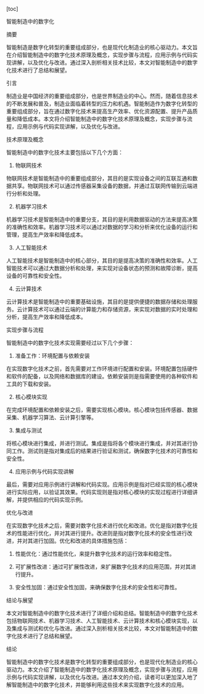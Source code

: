 
[toc]                    
                
                
智能制造中的数字化

摘要

智能制造是数字化转型的重要组成部分，也是现代化制造业的核心驱动力。本文旨在介绍智能制造中的数字化技术原理及概念，实现步骤与流程，应用示例与代码实现讲解，以及优化与改进。通过深入剖析相关技术比较，本文对智能制造中的数字化技术进行了总结和展望。

引言

制造业是中国经济的重要组成部分，也是世界制造业的中心。然而，随着信息技术的不断发展和普及，制造业面临着转型的压力和机遇。智能制造作为数字化转型的重要组成部分，旨在通过数字化技术来提高生产效率、优化资源配置、提升产品质量和降低成本。本文将介绍智能制造中的数字化技术原理及概念，实现步骤与流程，应用示例与代码实现讲解，以及优化与改进。

技术原理及概念

智能制造中的数字化技术主要包括以下几个方面：

1. 物联网技术

物联网技术是智能制造中的重要组成部分，其目的是实现设备之间的互联互通和数据共享。物联网技术可以通过传感器采集设备的数据，并通过互联网传输到云端进行分析和处理。

2. 机器学习技术

机器学习技术是智能制造中的重要分支，其目的是利用数据驱动的方法来提高决策的准确性和效率。机器学习技术可以通过对数据的学习和分析来优化设备的运行和管理，提高生产效率和降低成本。

3. 人工智能技术

人工智能技术是智能制造中的核心部分，其目的是提高决策的准确性和效率。人工智能技术可以通过大数据分析和处理，来实现对设备状态的预测和故障诊断，提高设备的可靠性和安全性。

4. 云计算技术

云计算技术是智能制造中的重要基础设施，其目的是提供便捷的数据存储和处理服务。云计算技术可以通过云端的计算能力和存储资源，来实现对数据的实时处理和分析，提高生产效率和降低成本。

实现步骤与流程

智能制造中的数字化技术实现需要经过以下几个步骤：

1. 准备工作：环境配置与依赖安装

在实现数字化技术之前，首先需要对工作环境进行配置和安装。环境配置包括硬件和软件的配备，以及网络和数据库的建设。依赖安装则是指需要使用的各种软件和工具的下载和安装。

2. 核心模块实现

在完成环境配置和依赖安装之后，需要实现核心模块。核心模块包括传感器、数据采集、机器学习算法、云计算引擎等。

3. 集成与测试

将核心模块进行集成，并进行测试。集成是指将各个模块进行集成，并对其进行协同工作。测试则是指对集成后的结果进行验证和测试，确保数字化技术的可靠性和安全性。

4. 应用示例与代码实现讲解

最后，需要对应用示例进行讲解和代码实现。应用示例是指对已经实现的核心模块进行实际应用，以验证其效果。代码实现则是指对核心模块的实现过程进行详细讲解，并提供相应的代码实现示例。

优化与改进

在实现数字化技术之后，需要对数字化技术进行优化和改进。优化是指对数字化技术的性能进行优化，并对其进行提升。改进则是指对数字化技术的安全性进行改进，并对其进行加固。优化和改进的具体措施包括：

1. 性能优化：通过性能优化，来提升数字化技术的运行效率和稳定性。

2. 可扩展性改进：通过可扩展性改进，来扩展数字化技术的应用范围，并对其进行提升。

3. 安全性加固：通过安全性加固，来确保数字化技术的安全性和可靠性。

结论与展望

本文对智能制造中的数字化技术进行了详细介绍和总结。智能制造中的数字化技术包括物联网技术、机器学习技术、人工智能技术、云计算技术和核心模块实现，以及集成与测试和优化与改进。通过深入剖析相关技术比较，本文对智能制造中的数字化技术进行了总结和展望。

结论

智能制造中的数字化技术是数字化转型的重要组成部分，也是现代化制造业的核心驱动力。本文介绍了智能制造中的数字化技术原理及概念，实现步骤与流程，应用示例与代码实现讲解，以及优化与改进。通过本文的介绍，读者可以更加深入地了解智能制造中的数字化技术，并能够利用这些技术来实现数字化技术的应用。

